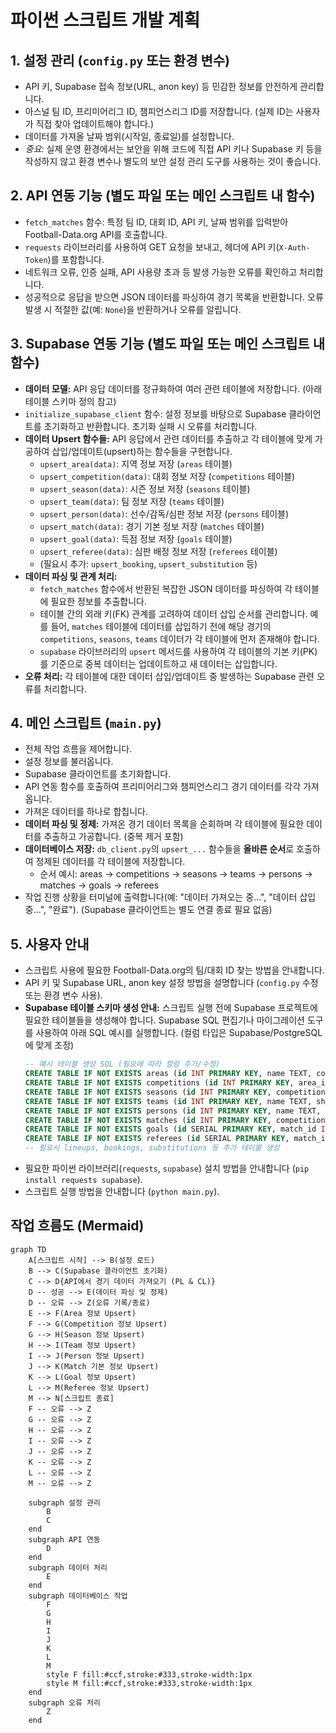 # 파이썬 스크립트 개발 계획

## 1. 설정 관리 (`config.py` 또는 환경 변수)
*   API 키, Supabase 접속 정보(URL, anon key) 등 민감한 정보를 안전하게 관리합니다.
*   아스널 팀 ID, 프리미어리그 ID, 챔피언스리그 ID를 저장합니다. (실제 ID는 사용자가 직접 찾아 업데이트해야 합니다.)
*   데이터를 가져올 날짜 범위(시작일, 종료일)를 설정합니다.
*   *중요:* 실제 운영 환경에서는 보안을 위해 코드에 직접 API 키나 Supabase 키 등을 작성하지 않고 환경 변수나 별도의 보안 설정 관리 도구를 사용하는 것이 좋습니다.

## 2. API 연동 기능 (별도 파일 또는 메인 스크립트 내 함수)
*   `fetch_matches` 함수: 특정 팀 ID, 대회 ID, API 키, 날짜 범위를 입력받아 Football-Data.org API를 호출합니다.
*   `requests` 라이브러리를 사용하여 GET 요청을 보내고, 헤더에 API 키(`X-Auth-Token`)를 포함합니다.
*   네트워크 오류, 인증 실패, API 사용량 초과 등 발생 가능한 오류를 확인하고 처리합니다.
*   성공적으로 응답을 받으면 JSON 데이터를 파싱하여 경기 목록을 반환합니다. 오류 발생 시 적절한 값(예: `None`)을 반환하거나 오류를 알립니다.

## 3. Supabase 연동 기능 (별도 파일 또는 메인 스크립트 내 함수)
*   **데이터 모델:** API 응답 데이터를 정규화하여 여러 관련 테이블에 저장합니다. (아래 테이블 스키마 정의 참고)
*   `initialize_supabase_client` 함수: 설정 정보를 바탕으로 Supabase 클라이언트를 초기화하고 반환합니다. 초기화 실패 시 오류를 처리합니다.
*   **데이터 Upsert 함수들:** API 응답에서 관련 데이터를 추출하고 각 테이블에 맞게 가공하여 삽입/업데이트(upsert)하는 함수들을 구현합니다.
    *   `upsert_area(data)`: 지역 정보 저장 (`areas` 테이블)
    *   `upsert_competition(data)`: 대회 정보 저장 (`competitions` 테이블)
    *   `upsert_season(data)`: 시즌 정보 저장 (`seasons` 테이블)
    *   `upsert_team(data)`: 팀 정보 저장 (`teams` 테이블)
    *   `upsert_person(data)`: 선수/감독/심판 정보 저장 (`persons` 테이블)
    *   `upsert_match(data)`: 경기 기본 정보 저장 (`matches` 테이블)
    *   `upsert_goal(data)`: 득점 정보 저장 (`goals` 테이블)
    *   `upsert_referee(data)`: 심판 배정 정보 저장 (`referees` 테이블)
    *   (필요시 추가: `upsert_booking`, `upsert_substitution` 등)
*   **데이터 파싱 및 관계 처리:**
    *   `fetch_matches` 함수에서 반환된 복잡한 JSON 데이터를 파싱하여 각 테이블에 필요한 정보를 추출합니다.
    *   테이블 간의 외래 키(FK) 관계를 고려하여 데이터 삽입 순서를 관리합니다. 예를 들어, `matches` 테이블에 데이터를 삽입하기 전에 해당 경기의 `competitions`, `seasons`, `teams` 데이터가 각 테이블에 먼저 존재해야 합니다.
    *   `supabase` 라이브러리의 `upsert` 메서드를 사용하여 각 테이블의 기본 키(PK)를 기준으로 중복 데이터는 업데이트하고 새 데이터는 삽입합니다.
*   **오류 처리:** 각 테이블에 대한 데이터 삽입/업데이트 중 발생하는 Supabase 관련 오류를 처리합니다.

## 4. 메인 스크립트 (`main.py`)
*   전체 작업 흐름을 제어합니다.
*   설정 정보를 불러옵니다.
*   Supabase 클라이언트를 초기화합니다.
*   API 연동 함수를 호출하여 프리미어리그와 챔피언스리그 경기 데이터를 각각 가져옵니다.
*   가져온 데이터를 하나로 합칩니다.
*   **데이터 파싱 및 정제:** 가져온 경기 데이터 목록을 순회하며 각 테이블에 필요한 데이터를 추출하고 가공합니다. (중복 제거 포함)
*   **데이터베이스 저장:** `db_client.py`의 `upsert_...` 함수들을 **올바른 순서**로 호출하여 정제된 데이터를 각 테이블에 저장합니다.
    *   순서 예시: areas -> competitions -> seasons -> teams -> persons -> matches -> goals -> referees
*   작업 진행 상황을 터미널에 출력합니다(예: "데이터 가져오는 중...", "데이터 삽입 중...", "완료").
(Supabase 클라이언트는 별도 연결 종료 필요 없음)

## 5. 사용자 안내
*   스크립트 사용에 필요한 Football-Data.org의 팀/대회 ID 찾는 방법을 안내합니다.
*   API 키 및 Supabase URL, anon key 설정 방법을 설명합니다 (`config.py` 수정 또는 환경 변수 사용).
*   **Supabase 테이블 스키마 생성 안내:** 스크립트 실행 전에 Supabase 프로젝트에 필요한 테이블들을 생성해야 합니다. Supabase SQL 편집기나 마이그레이션 도구를 사용하여 아래 SQL 예시를 실행합니다. (컬럼 타입은 Supabase/PostgreSQL에 맞게 조정)
    ```sql
    -- 예시 테이블 생성 SQL (필요에 따라 컬럼 추가/수정)
    CREATE TABLE IF NOT EXISTS areas (id INT PRIMARY KEY, name TEXT, code TEXT, flag TEXT);
    CREATE TABLE IF NOT EXISTS competitions (id INT PRIMARY KEY, area_id INT REFERENCES areas(id), name TEXT, code TEXT, type TEXT, emblem TEXT);
    CREATE TABLE IF NOT EXISTS seasons (id INT PRIMARY KEY, competition_id INT REFERENCES competitions(id), startDate DATE, endDate DATE, currentMatchday INT, winner_id INT REFERENCES teams(id));
    CREATE TABLE IF NOT EXISTS teams (id INT PRIMARY KEY, name TEXT, shortName TEXT, tla TEXT, crest TEXT);
    CREATE TABLE IF NOT EXISTS persons (id INT PRIMARY KEY, name TEXT, nationality TEXT, position TEXT); -- 선수, 감독, 심판 통합
    CREATE TABLE IF NOT EXISTS matches (id INT PRIMARY KEY, competition_id INT REFERENCES competitions(id), season_id INT REFERENCES seasons(id), utcDate TIMESTAMPTZ, status TEXT, matchday INT, stage TEXT, "group" TEXT, home_team_id INT REFERENCES teams(id), away_team_id INT REFERENCES teams(id), score_ft_home INT, score_ft_away INT, score_ht_home INT, score_ht_away INT, winner TEXT, duration TEXT);
    CREATE TABLE IF NOT EXISTS goals (id SERIAL PRIMARY KEY, match_id INT REFERENCES matches(id), minute INT, type TEXT, team_id INT REFERENCES teams(id), scorer_id INT REFERENCES persons(id), assist_id INT REFERENCES persons(id), score_home INT, score_away INT);
    CREATE TABLE IF NOT EXISTS referees (id SERIAL PRIMARY KEY, match_id INT REFERENCES matches(id), person_id INT REFERENCES persons(id), type TEXT);
    -- 필요시 lineups, bookings, substitutions 등 추가 테이블 생성
    ```
*   필요한 파이썬 라이브러리(`requests`, `supabase`) 설치 방법을 안내합니다 (`pip install requests supabase`).
*   스크립트 실행 방법을 안내합니다 (`python main.py`).

## 작업 흐름도 (Mermaid)

```mermaid
graph TD
    A[스크립트 시작] --> B(설정 로드)
    B --> C(Supabase 클라이언트 초기화)
    C --> D{API에서 경기 데이터 가져오기 (PL & CL)}
    D -- 성공 --> E(데이터 파싱 및 정제)
    D -- 오류 --> Z(오류 기록/종료)
    E --> F(Area 정보 Upsert)
    F --> G(Competition 정보 Upsert)
    G --> H(Season 정보 Upsert)
    H --> I(Team 정보 Upsert)
    I --> J(Person 정보 Upsert)
    J --> K(Match 기본 정보 Upsert)
    K --> L(Goal 정보 Upsert)
    L --> M(Referee 정보 Upsert)
    M --> N[스크립트 종료]
    F -- 오류 --> Z
    G -- 오류 --> Z
    H -- 오류 --> Z
    I -- 오류 --> Z
    J -- 오류 --> Z
    K -- 오류 --> Z
    L -- 오류 --> Z
    M -- 오류 --> Z

    subgraph 설정 관리
        B
        C
    end
    subgraph API 연동
        D
    end
    subgraph 데이터 처리
        E
    end
    subgraph 데이터베이스 작업
        F
        G
        H
        I
        J
        K
        L
        M
        style F fill:#ccf,stroke:#333,stroke-width:1px
        style M fill:#ccf,stroke:#333,stroke-width:1px
    end
    subgraph 오류 처리
        Z
    end